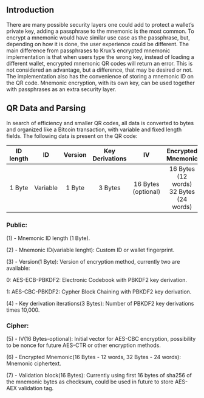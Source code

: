 ## Introduction

There are many possible security layers one could add to protect a wallet’s private key, adding a passphrase to the mnemonic is the most common. To encrypt a mnemonic would have similar use case as the passphrase, but, depending on how it is done, the user experience could be different. The main difference from passphrases to Krux’s encrypted mnemonic implementation is that when users type the wrong key, instead of loading a different wallet, encrypted mnemonic QR codes will return an error. This is not considered an advantage, but a difference, that may be desired or not. The implementation also has the convenience of storing a mnemonic ID on the QR code. Mnemonic encryption, with its own key, can be used together with passphrases as an extra security layer.

## QR Data and Parsing
In search of efficiency and smaller QR codes, all data is converted to bytes and organized like a Bitcoin transaction, with variable and fixed length fields. The following data is present on the QR code:

| ID length | ID | Version | Key Derivations | IV | Encrypted Mnemonic | Validation Block |
| :---: | :---: | :---: | :---: | :---: | :---: | :---: |
| 1 Byte | Variable | 1 Byte | 3 Bytes | 16 Bytes <br>(optional) | 16 Bytes (12 words) <br>32 Bytes (24 words) | 16 Bytes |

### Public:

(1) - Mnemonic ID length (1 Byte).

(2) - Mnemonic ID(variable lenght): Custom ID or wallet fingerprint.

(3) - Version(1 Byte): Version of encryption method, currently two are available:

 0: AES-ECB-PBKDF2: Electronic Codebook with PBKDF2 key derivation.

 1: AES-CBC-PBKDF2: Cypher Block Chaining with PBKDF2 key derivation.

(4) - Key derivation iterations(3 Bytes): Number of PBKDF2 key derivations times 10,000.

### Cipher:

(5) - IV(16 Bytes-optional): Initial vector for AES-CBC encryption, possibility to be nonce for future 	AES-CTR or other encryption methods.

(6) - Encrypted Mnemonic(16 Bytes - 12 words, 32 Bytes - 24 words): Mnemonic ciphertext.

(7) - Validation block(16 Bytes): Currently using first 16 bytes of sha256 of the mnemonic bytes as checksum, could be used in future to store AES-AEX validation tag.


